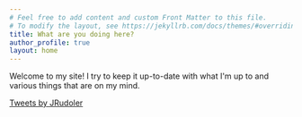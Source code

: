 ```yaml
---
# Feel free to add content and custom Front Matter to this file.
# To modify the layout, see https://jekyllrb.com/docs/themes/#overriding-theme-defaults
title: What are you doing here? 
author_profile: true
layout: home 
---
```

Welcome to my site! I try to keep it up-to-date with what I'm up to and various things that are on my mind. 

<a class="twitter-timeline" href="https://twitter.com/JRudoler?ref_src=twsrc%5Etfw">Tweets by JRudoler</a> <script async src="https://platform.twitter.com/widgets.js" charset="utf-8"></script>

<a rel="me" href="https://neuromatch.social/@jrudoler"></a>
